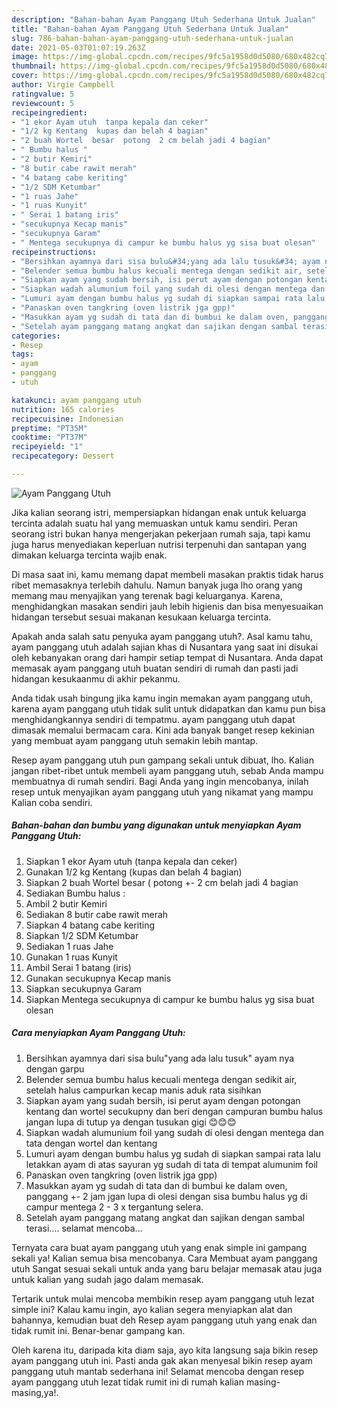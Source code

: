 ```yaml
---
description: "Bahan-bahan Ayam Panggang Utuh Sederhana Untuk Jualan"
title: "Bahan-bahan Ayam Panggang Utuh Sederhana Untuk Jualan"
slug: 786-bahan-bahan-ayam-panggang-utuh-sederhana-untuk-jualan
date: 2021-05-03T01:07:19.263Z
image: https://img-global.cpcdn.com/recipes/9fc5a1958d0d5080/680x482cq70/ayam-panggang-utuh-foto-resep-utama.jpg
thumbnail: https://img-global.cpcdn.com/recipes/9fc5a1958d0d5080/680x482cq70/ayam-panggang-utuh-foto-resep-utama.jpg
cover: https://img-global.cpcdn.com/recipes/9fc5a1958d0d5080/680x482cq70/ayam-panggang-utuh-foto-resep-utama.jpg
author: Virgie Campbell
ratingvalue: 5
reviewcount: 5
recipeingredient:
- "1 ekor Ayam utuh  tanpa kepala dan ceker"
- "1/2 kg Kentang  kupas dan belah 4 bagian"
- "2 buah Wortel  besar  potong  2 cm belah jadi 4 bagian"
- " Bumbu halus "
- "2 butir Kemiri"
- "8 butir cabe rawit merah"
- "4 batang cabe keriting"
- "1/2 SDM Ketumbar"
- "1 ruas Jahe"
- "1 ruas Kunyit"
- " Serai 1 batang iris"
- "secukupnya Kecap manis"
- "secukupnya Garam"
- " Mentega secukupnya di campur ke bumbu halus yg sisa buat olesan"
recipeinstructions:
- "Bersihkan ayamnya dari sisa bulu&#34;yang ada lalu tusuk&#34; ayam nya dengan garpu"
- "Belender semua bumbu halus kecuali mentega dengan sedikit air, setelah halus campurkan kecap manis aduk rata sisihkan"
- "Siapkan ayam yang sudah bersih, isi perut ayam dengan potongan kentang dan wortel secukupny dan beri dengan campuran bumbu halus jangan lupa di tutup ya dengan tusukan gigi 😊😊😊"
- "Siapkan wadah alumunium foil yang sudah di olesi dengan mentega dan tata dengan wortel dan kentang"
- "Lumuri ayam dengan bumbu halus yg sudah di siapkan sampai rata lalu letakkan ayam di atas sayuran yg sudah di tata di tempat alumunim foil"
- "Panaskan oven tangkring (oven listrik jga gpp)"
- "Masukkan ayam yg sudah di tata dan di bumbui ke dalam oven, panggang +- 2 jam jgan lupa di olesi dengan sisa bumbu halus yg di campur mentega 2 - 3 x tergantung selera."
- "Setelah ayam panggang matang angkat dan sajikan dengan sambal terasi.... selamat mencoba..."
categories:
- Resep
tags:
- ayam
- panggang
- utuh

katakunci: ayam panggang utuh 
nutrition: 165 calories
recipecuisine: Indonesian
preptime: "PT35M"
cooktime: "PT37M"
recipeyield: "1"
recipecategory: Dessert

---
```



![Ayam Panggang Utuh](https://img-global.cpcdn.com/recipes/9fc5a1958d0d5080/680x482cq70/ayam-panggang-utuh-foto-resep-utama.jpg)

Jika kalian seorang istri, mempersiapkan hidangan enak untuk keluarga tercinta adalah suatu hal yang memuaskan untuk kamu sendiri. Peran seorang istri bukan hanya mengerjakan pekerjaan rumah saja, tapi kamu juga harus menyediakan keperluan nutrisi terpenuhi dan santapan yang dimakan keluarga tercinta wajib enak.

Di masa  saat ini, kamu memang dapat membeli masakan praktis tidak harus ribet memasaknya terlebih dahulu. Namun banyak juga lho orang yang memang mau menyajikan yang terenak bagi keluarganya. Karena, menghidangkan masakan sendiri jauh lebih higienis dan bisa menyesuaikan hidangan tersebut sesuai makanan kesukaan keluarga tercinta. 



Apakah anda salah satu penyuka ayam panggang utuh?. Asal kamu tahu, ayam panggang utuh adalah sajian khas di Nusantara yang saat ini disukai oleh kebanyakan orang dari hampir setiap tempat di Nusantara. Anda dapat memasak ayam panggang utuh buatan sendiri di rumah dan pasti jadi hidangan kesukaanmu di akhir pekanmu.

Anda tidak usah bingung jika kamu ingin memakan ayam panggang utuh, karena ayam panggang utuh tidak sulit untuk didapatkan dan kamu pun bisa menghidangkannya sendiri di tempatmu. ayam panggang utuh dapat dimasak memalui bermacam cara. Kini ada banyak banget resep kekinian yang membuat ayam panggang utuh semakin lebih mantap.

Resep ayam panggang utuh pun gampang sekali untuk dibuat, lho. Kalian jangan ribet-ribet untuk membeli ayam panggang utuh, sebab Anda mampu membuatnya di rumah sendiri. Bagi Anda yang ingin mencobanya, inilah resep untuk menyajikan ayam panggang utuh yang nikamat yang mampu Kalian coba sendiri.

<!--inarticleads1-->

##### Bahan-bahan dan bumbu yang digunakan untuk menyiapkan Ayam Panggang Utuh:

1. Siapkan 1 ekor Ayam utuh  (tanpa kepala dan ceker)
1. Gunakan 1/2 kg Kentang  (kupas dan belah 4 bagian)
1. Siapkan 2 buah Wortel  besar ( potong +- 2 cm belah jadi 4 bagian
1. Sediakan  Bumbu halus :
1. Ambil 2 butir Kemiri
1. Sediakan 8 butir cabe rawit merah
1. Siapkan 4 batang cabe keriting
1. Siapkan 1/2 SDM Ketumbar
1. Sediakan 1 ruas Jahe
1. Gunakan 1 ruas Kunyit
1. Ambil  Serai 1 batang (iris)
1. Gunakan secukupnya Kecap manis
1. Siapkan secukupnya Garam
1. Siapkan  Mentega secukupnya di campur ke bumbu halus yg sisa buat olesan




<!--inarticleads2-->

##### Cara menyiapkan Ayam Panggang Utuh:

1. Bersihkan ayamnya dari sisa bulu&#34;yang ada lalu tusuk&#34; ayam nya dengan garpu
1. Belender semua bumbu halus kecuali mentega dengan sedikit air, setelah halus campurkan kecap manis aduk rata sisihkan
1. Siapkan ayam yang sudah bersih, isi perut ayam dengan potongan kentang dan wortel secukupny dan beri dengan campuran bumbu halus jangan lupa di tutup ya dengan tusukan gigi 😊😊😊
1. Siapkan wadah alumunium foil yang sudah di olesi dengan mentega dan tata dengan wortel dan kentang
1. Lumuri ayam dengan bumbu halus yg sudah di siapkan sampai rata lalu letakkan ayam di atas sayuran yg sudah di tata di tempat alumunim foil
1. Panaskan oven tangkring (oven listrik jga gpp)
1. Masukkan ayam yg sudah di tata dan di bumbui ke dalam oven, panggang +- 2 jam jgan lupa di olesi dengan sisa bumbu halus yg di campur mentega 2 - 3 x tergantung selera.
1. Setelah ayam panggang matang angkat dan sajikan dengan sambal terasi.... selamat mencoba...




Ternyata cara buat ayam panggang utuh yang enak simple ini gampang sekali ya! Kalian semua bisa mencobanya. Cara Membuat ayam panggang utuh Sangat sesuai sekali untuk anda yang baru belajar memasak atau juga untuk kalian yang sudah jago dalam memasak.

Tertarik untuk mulai mencoba membikin resep ayam panggang utuh lezat simple ini? Kalau kamu ingin, ayo kalian segera menyiapkan alat dan bahannya, kemudian buat deh Resep ayam panggang utuh yang enak dan tidak rumit ini. Benar-benar gampang kan. 

Oleh karena itu, daripada kita diam saja, ayo kita langsung saja bikin resep ayam panggang utuh ini. Pasti anda gak akan menyesal bikin resep ayam panggang utuh mantab sederhana ini! Selamat mencoba dengan resep ayam panggang utuh lezat tidak rumit ini di rumah kalian masing-masing,ya!.

